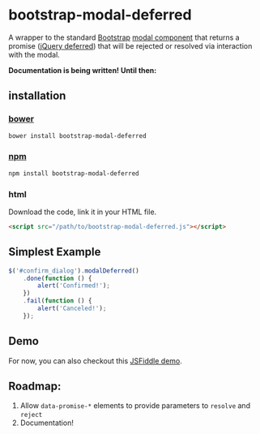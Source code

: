 # bootstrap-modal-deferred
A wrapper to the standard [Bootstrap](http://getbootstrap.com) [modal component](http://getbootstrap.com/javascript/#modals) that returns a promise ([jQuery deferred](https://api.jquery.com/category/deferred-object/)) that will be rejected or resolved via interaction with the modal.

**Documentation is being written! Until then:**

## installation
### [bower](http://bower.io)
````bash
bower install bootstrap-modal-deferred
````

### [npm](https://www.npmjs.com)
````bash
npm install bootstrap-modal-deferred
````

### html
Download the code, link it in your HTML file.
````html
<script src="/path/to/bootstrap-modal-deferred.js"></script>
````

## Simplest Example
````javascript
$('#confirm_dialog').modalDeferred()
	.done(function () {
		alert('Confirmed!');
	})
	.fail(function () {
		alert('Canceled!');
	});
````

## Demo
For now, you can also checkout this [JSFiddle demo](https://jsfiddle.net/JAAulde/4cbL8jqr/).

## Roadmap:
 1. Allow `data-promise-*` elements to provide parameters to `resolve` and `reject`
 2. Documentation!